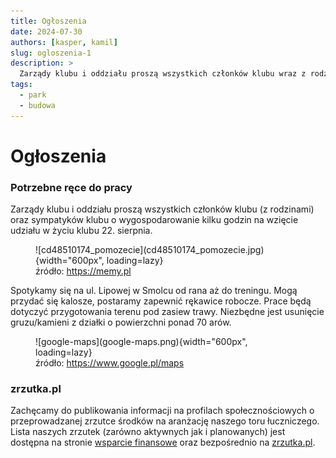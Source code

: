 ```yaml
---
title: Ogłoszenia
date: 2024-07-30
authors: [kasper, kamil]
slug: ogloszenia-1
description: >
  Zarządy klubu i oddziału proszą wszystkich członków klubu wraz z rodzinami o wygospodarowanie kilku godzin na wzięcie udziału w życiu Klubu 22. sierpnia...
tags:
  - park
  - budowa
---
```


# Ogłoszenia

### Potrzebne ręce do pracy

Zarządy klubu i oddziału proszą wszystkich członków klubu (z rodzinami) oraz sympatyków klubu o wygospodarowanie kilku godzin na wzięcie udziału w życiu klubu 22. sierpnia.

<figure markdown="span">
  ![cd48510174_pomozecie](cd48510174_pomozecie.jpg){width="600px", loading=lazy}
  <figcaption>źródło: <a href="https://memy.pl/mem_510174_pomozecie">https://memy.pl</a></figcaption>
</figure>

<!-- more -->
Spotykamy się na ul. Lipowej w Smolcu od rana aż do treningu. Mogą przydać się kalosze, postaramy zapewnić rękawice robocze.
Prace będą dotyczyć przygotowania terenu pod zasiew trawy. Niezbędne jest usunięcie gruzu/kamieni z działki o powierzchni ponad 70 arów.

<figure markdown="span">
  ![google-maps](google-maps.png){width="600px", loading=lazy}
  <figcaption>źródło: <a href ="https://www.google.pl/maps/place/Smolecki+Park+Łuczniczy+(w+budowie)/@51.0739286,16.8846432,198a,35y,39.42t/data=!3m1!1e3!4m14!1m7!3m6!1s0x470fc1003c8c3d37:0xd18599e12ab32d9e!2sSmolecki+Park+Łuczniczy+(w+budowie)!8m2!3d51.0760655!4d16.8857791!16s%2Fg%2F11y46_b5q4!3m5!1s0x470fc1003c8c3d37:0xd18599e12ab32d9e!8m2!3d51.0760655!4d16.8857791!16s%2Fg%2F11y46_b5q4?entry=ttu">https://www.google.pl/maps</a></figcaption>
</figure>

### zrzutka.pl

Zachęcamy do publikowania informacji na profilach społecznościowych o przeprowadzanej zrzutce środków na aranżację naszego toru łuczniczego. Lista naszych zrzutek (zarówno aktywnych jak i planowanych) jest dostępna na stronie [wsparcie finansowe](../../../../crowdfunding.md) oraz bezpośrednio na [zrzutka.pl](https://zrzutka.pl/profile/uczniowski-klub-sportowy-luks-smolec-256676).
